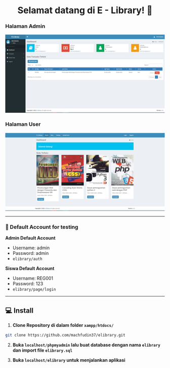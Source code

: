 <h1 align="center">Selamat datang di E - Library! 👋</h1>

 ### Halaman Admin
![Admin Panel](https://github.com/machfudin37/elibrary/blob/main/admin-panel.PNG?raw=true)


 ### Halaman User
![User Interface](https://github.com/machfudin37/elibrary/blob/main/user-panel.PNG?raw=true)


------------

 ### 👤 Default Account for testing
	
**Admin Default Account**
- Username: admin
- Password: admin
- ```elibrary/auth```

**Siswa Default Account**
- Username: REG001
- Password: 123
- ```elibrary/page/login```

------------

## 💻 Install

1. **Clone Repository di dalam folder ```xampp/htdocs/```**
```bash
git clone https://github.com/machfudin37/elibrary.git
```

2. **Buka ```localhost/phpmyadmin``` lalu buat database dengan nama ```elibrary``` dan import file ```elibrary.sql```**

3. **Buka ```localhost/elibrary``` untuk menjalankan aplikasi**
